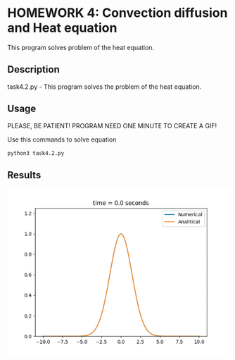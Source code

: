 # HOMEWORK 4: Convection diffusion and Heat equation

This program solves problem of the heat equation.

## Description

task4.2.py - This program solves the problem of the heat equation.

## Usage

PLEASE, BE PATIENT! PROGRAM NEED ONE MINUTE TO CREATE A GIF!

Use this commands to solve equation

```bash
python3 task4.2.py
```
## Results
![Result](./myAnimation.gif "Results")
